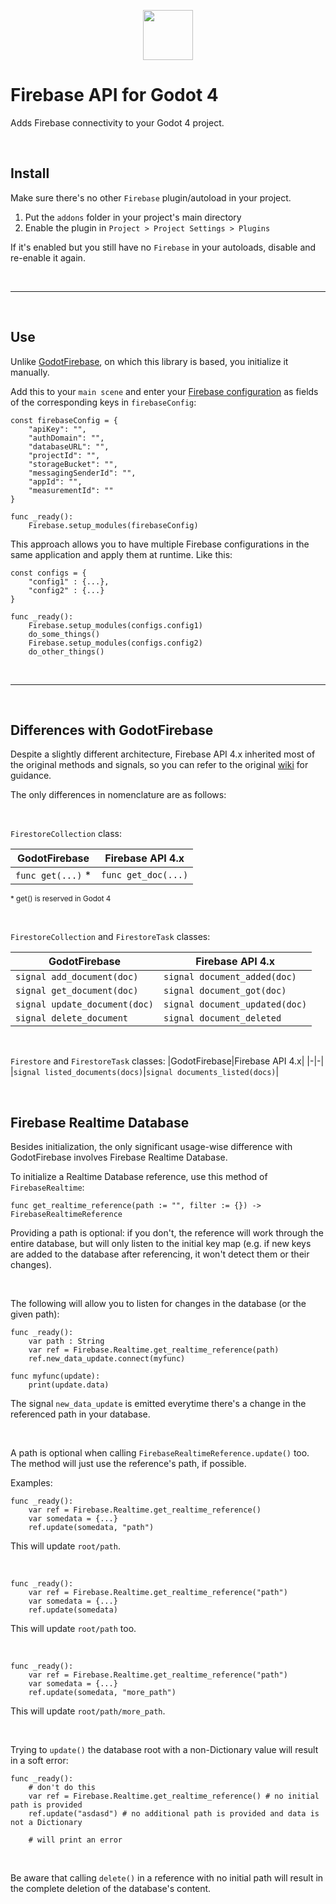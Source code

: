<p align="center"><img src="https://brandslogos.com/wp-content/uploads/thumbs/firebase-logo-vector.svg" width="80px"/></p>

# Firebase API for Godot 4

Adds Firebase connectivity to your Godot 4 project.

<br>

## Install

Make sure there's no other `Firebase` plugin/autoload in your project.

1. Put the `addons` folder in your project's main directory
2. Enable the plugin in `Project > Project Settings > Plugins`

If it's enabled but you still have no `Firebase` in your autoloads, disable and re-enable it again.

<br>

---
<br>


## Use

Unlike [GodotFirebase](https://github.com/GodotNuts/GodotFirebase), on which this library is based, you initialize it manually.

Add this to your `main scene` and enter your [Firebase configuration](https://support.google.com/firebase/answer/7015592?hl=en#zippy=%2Cin-this-article) as fields of the corresponding keys in `firebaseConfig`:

```
const firebaseConfig = {
	"apiKey": "",
	"authDomain": "",
	"databaseURL": "",
	"projectId": "",
	"storageBucket": "",
	"messagingSenderId": "",
	"appId": "",
	"measurementId": ""
}

func _ready():
    Firebase.setup_modules(firebaseConfig)
```

This approach allows you to have multiple Firebase configurations in the same application and apply them at runtime. Like this:
```
const configs = {
    "config1" : {...},
    "config2" : {...}
}

func _ready():
    Firebase.setup_modules(configs.config1)
    do_some_things()
    Firebase.setup_modules(configs.config2)
    do_other_things()
```

<br>

---
<br>

## Differences with GodotFirebase
Despite a slightly different architecture, Firebase API 4.x inherited most of the original methods and signals, so you can refer to the original [wiki](https://github.com/GodotNuts/GodotFirebase/wiki) for guidance.

The only differences in nomenclature are as follows:

<br>

`FirestoreCollection` class:

|GodotFirebase|Firebase API 4.x|
|-|-|
|`func get(...)` *|`func get_doc(...)`|

<sup>* get() is reserved in Godot 4

<br>

`FirestoreCollection` and `FirestoreTask` classes:

|GodotFirebase|Firebase API 4.x|
|-|-|
|`signal add_document(doc)`|`signal document_added(doc)`|
|`signal get_document(doc)`|`signal document_got(doc)`|
|`signal update_document(doc)`|`signal document_updated(doc)`|
|`signal delete_document`|`signal document_deleted`|

<br>

`Firestore` and `FirestoreTask` classes:
|GodotFirebase|Firebase API 4.x|
|-|-|
|`signal listed_documents(docs)`|`signal documents_listed(docs)`|

<br>

## Firebase Realtime Database

Besides initialization, the only significant usage-wise difference with GodotFirebase involves Firebase Realtime Database.

To initialize a Realtime Database reference, use this method of `FirebaseRealtime`:
```
func get_realtime_reference(path := "", filter := {}) -> FirebaseRealtimeReference
```

Providing a path is optional: if you don't, the reference will work through the entire database, but will only listen to the initial key map (e.g. if new keys are added to the database after referencing, it won't detect them or their changes).

<br>

The following will allow you to listen for changes in the database (or the given path):
```
func _ready():
    var path : String
    var ref = Firebase.Realtime.get_realtime_reference(path)
    ref.new_data_update.connect(myfunc)

func myfunc(update):
    print(update.data)
```

The signal `new_data_update` is emitted everytime there's a change in the referenced path in your database.

<br>

A path is optional when calling `FirebaseRealtimeReference.update()` too. The method will just use the reference's path, if possible.



Examples:

```
func _ready():
    var ref = Firebase.Realtime.get_realtime_reference()
    var somedata = {...}
    ref.update(somedata, "path")
```
This will update `root/path`.

<br>

```
func _ready():
    var ref = Firebase.Realtime.get_realtime_reference("path")
    var somedata = {...}
    ref.update(somedata)
```
This will update `root/path` too.

<br>

```
func _ready():
    var ref = Firebase.Realtime.get_realtime_reference("path")
    var somedata = {...}
    ref.update(somedata, "more_path")
```
This will update `root/path/more_path`.

<br>

Trying to `update()` the database root with a non-Dictionary value will result in a soft error:
```
func _ready():
    # don't do this
    var ref = Firebase.Realtime.get_realtime_reference() # no initial path is provided
    ref.update("asdasd") # no additional path is provided and data is not a Dictionary
    
    # will print an error
```
<br>

Be aware that calling `delete()` in a reference with no initial path will result in the complete deletion of the database's content. 

